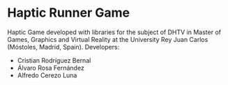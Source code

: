 # Haptic Runner Game #
Haptic Game  developed with libraries for the subject of DHTV in Master of Games, Graphics and Virtual Reality at the University Rey Juan Carlos (Móstoles, Madrid, Spain).
Developers:
- Cristian Rodríguez Bernal
- Álvaro Rosa Fernández
- Alfredo Cerezo Luna